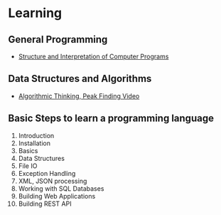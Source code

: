 # Learning

## General Programming

- [Structure and Interpretation of Computer Programs](http://web.mit.edu/alexmv/6.037/sicp.pdf)

## Data Structures and Algorithms

- [Algorithmic Thinking, Peak Finding Video](https://www.youtube.com/watch?v=HtSuA80QTyo)

## Basic Steps to learn a programming language

1. Introduction
1. Installation
1. Basics
1. Data Structures
1. File IO
1. Exception Handling
1. XML, JSON processing
1. Working with SQL Databases
1. Building Web Applications
1. Building REST API

